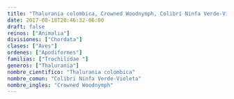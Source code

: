 ```yaml
---
title: "Thalurania colombica, Crowned Woodnymph, Colibrí Ninfa Verde-Violeta"
date: 2017-08-18T20:46:32-06:00
draft: false
reinos: ["Animalia"]
divisiones: ["Chordata"]
clases: ["Aves"]
ordenes: ["Apodiformes"]
familias: ["Trochilidae "]
generos: ["Thalurania"]
nombre_cientifico: "Thalurania colombica"
nombre_comun: "Colibrí Ninfa Verde-Violeta"
nombre_ingles: "Crowned Woodnymph"
---
```

